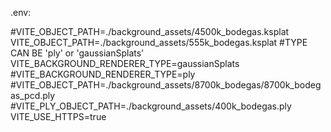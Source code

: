 .env:

#VITE_OBJECT_PATH=./background_assets/4500k_bodegas.ksplat
VITE_OBJECT_PATH=./background_assets/555k_bodegas.ksplat
#TYPE CAN BE 'ply' or 'gaussianSplats'
VITE_BACKGROUND_RENDERER_TYPE=gaussianSplats
#VITE_BACKGROUND_RENDERER_TYPE=ply
#VITE_OBJECT_PATH=./background_assets/8700k_bodegas/8700k_bodegas_pcd.ply
#VITE_PLY_OBJECT_PATH=./background_assets/400k_bodegas.ply
VITE_USE_HTTPS=true
